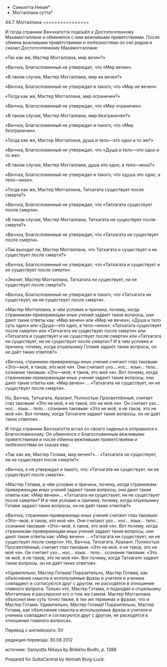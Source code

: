 * Саньютта Никая*
* Моггаллана сутта*

44\.7\. Моггаллана
\=\=\=\=\=\=\=\=\=\=\=\=\=\=\=\=

И тогда странник Ваччхаготта подошёл к Достопочтенному Махамоггаллане и обменялся с ним вежливыми приветствиями\. После обмена вежливыми приветствиями и любезностями он сел рядом и сказал Достопочтенному Махамоггаллане:

«Так как же, Мастер Моггаллана, мир вечен?»

«Ваччха, Благословенный не утверждал, что «Мир вечен»\.

«В таком случае, Мастер Моггаллана, мир не вечен?»

«Ваччха, Благословенный не утверждал и такого, что «Мир не вечен»\.

«Тогда как же, Мастер Моггаллана, мир ограничен?»

«Ваччха, Благословенный не утверждал, что «Мир ограничен»\.

«В таком случае, Мастер Моггаллана, мир безграничен?»

«Ваччха, Благословенный не утверждал и такого, что «Мир безграничен»\.

«Тогда как же, Мастер Моггаллана, душа и тело—это одно и то же?»

«Ваччха, Благословенный не утверждал, что «Душа и тело—это одно и то же»\.

«В таком случае, Мастер Моггаллана, душа это одно, а тело—иное?»

«Ваччха, Благословенный не утверждал и такого, что «душа это одно, а тело—иное»\.

«Тогда как же, Мастер Моггаллана, Татхагата существует после смерти?»

«Ваччха, Благословенный не утверждал, что «Татхагата существует после смерти»\.

«В таком случае, Мастер Моггаллана, Татхагата не существует после смерти?»

«Ваччха, Благословенный не утверждал, что «Татхагата не существует после смерти»\.

«Так выходит ли, Мастер Моггаллана, что Татхагата и существует и не существует после смерти?»

«Ваччха, Благословенный не утверждал, что «Татхагата и существует и не существует после смерти»\.

«Значит, Мастер Моггаллана, Татхагата ни существует, ни не существует после смерти?»

«Ваччха, Благословенный не утверждал и такого, что «Татхагата ни существует, ни не существует после смерти»\.

«Мастер Моггаллана, в чём условие и причина, почему, когда странникам\-приверженцам иных учений задают такие вопросы, они дают такие ответы как: «Мир вечен» или «Мир не вечен»; «Душа и тело суть одно» или «Душа—это одно, а тело—иное»; «Татхагата существует после смерти» или «Татхагата не существует после смерти» или «Татхагата и существует и не существует после смерти» или «Татхагата ни существует, ни не существует после смерти»? И в чем условие и причина, почему, когда отшельнику Готаме задают такие вопросы, он не даёт таких ответов?»

«Ваччха, странники\-приверженцы иных учений считают глаз таковым: «Это—моё, я таков, это моё «я»\. Они считают ухо… нос… язык… тело… сознание таковым: «Это—моё, я таков, это моё «я»\. Вот почему, когда странникам\-приверженцам иных учений задают такие вопросы, они дают такие ответы как: «Мир вечен» … «Татхагата ни существует, ни не существует после смерти»\.

Но, Ваччха, Татхагата, Арахант, Полностью Просветлённый, считает глаз таковым: «Это не моё, я не таков, это не моё «я»\. Он считает ухо… нос… язык… тело… сознание таковым: «Это не моё, я не таков, это не моё «я»\. Вот почему, когда Татхагате задают такие вопросы, он не даёт таких ответов»\.

И тогда странник Ваччхаготта встал со своего сиденья и отправился к Благословенному\. Он обменялся с Благословенным вежливыми приветствиями и после обмена вежливыми приветствиями и любезностями он сказал ему:

«Так как же, Мастер Готама, мир вечен?»… «Татхагата ни существует, ни не существует после смерти?»

«Ваччха, я не утверждал и такого, что: «Татхагата ни существует, ни не существует после смерти»\.

«Мастер Готама, в чём условие и причина, почему, когда странникам\-приверженцам иных учений задают такие вопросы, они дают такие ответы как: «Мир вечен»… «Татхагата ни существует, ни не существует после смерти»? И в чем условие и причина, почему, когда отшельнику Готаме задают такие вопросы, он не даёт таких ответов?»

«Ваччха, странники\-приверженцы иных учений считают глаз таковым: «Это—моё, я таков, это моё «я»\. Они считают ухо… нос… язык… тело… сознание таковым: «Это—моё, я таков, это моё «я»\. Вот почему, когда странникам\-приверженцам иных учений задают такие вопросы, они дают такие ответы как: «Мир вечен» … «Татхагата ни существует, ни не существует после смерти»\. Но, Ваччха, Татхагата, Арахант, Полностью Просветлённый, считает глаз таковым: «Это не моё, я не таков, это не моё «я»\. Он считает ухо… нос… язык… тело… сознание таковым: «Это не моё, я не таков, это не моё «я»\. Вот почему, когда Татхагате задают такие вопросы, он не даёт таких ответов»\.

«Удивительно, Мастер Готама\! Поразительно, Мастер Готама, как объяснение смысла и используемые фразы и учителя и ученика совпадают и согласуются друг с другом, не расходятся в отношении главного вопроса\. Только что, Мастер Готама, я подходил к отшельнику Моггаллане и расспросил его о том же самом\. Мастер Моггаллана объяснил мне суть точно также, в тех же терминах и фразах, что и Мастер Готама\. Удивительно, Мастер Готама\! Поразительно, Мастер Готама, как объяснение смысла и используемые фразы и учителя и ученика совпадают и согласуются друг с другом, не расходятся в отношении главного вопроса»\.

Перевод с английского: SV

редакция перевода: 30\.08\.2012

источник: Samyutta Nikaya by Bhikkhu Bodhi, p\. 1388

Prepared for SuttaCentral by Aminah Borg\-Luck\.